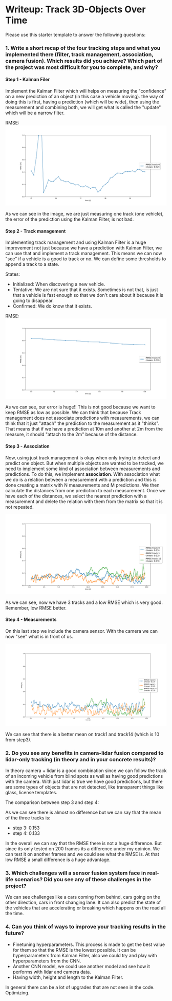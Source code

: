 # Writeup: Track 3D-Objects Over Time

Please use this starter template to answer the following questions:

### 1. Write a short recap of the four tracking steps and what you implemented there (filter, track management, association, camera fusion). Which results did you achieve? Which part of the project was most difficult for you to complete, and why?
#### Step 1 - Kalman Filer
Implement the Kalman Filter which will helps on measuring the "confidence" on a new prediction of an object (in this case a vehicle moving). the way of doing this is first, having a prediction (which will be wide), then using the measurement and combining both, we will get what is called the "update" which will be a narrow filter.

RMSE:
![RMSE step1](./img/Final%20project/RMSE-step1.png)

As we can see in the image, we are just measuring one track (one vehicle), the error of the prediction using the Kalman Filter, is not bad.

#### Step 2 - Track management
Implementing track management and using Kalman Filter is a huge improvement not just because we have a prediction with Kalman Filter, we can use that and implement a track management.
This means we can now "see" if a vehicle is a good to track or no. We can define some thresholds to append a track to a state.

States:
- Initialized: When discovering a new vehicle.
- Tentative: We are not sure that it exists. Sometimes is not that, is just that a vehicle is fast enough so that we don't care about it because it is going to disappear.
- Confirmed: We do know that it exists.

RMSE:
![RMSE step2](./img/Final%20project/RMSE-step2.png)

As we can see, our error is huge!! This is not good because we want to keep RMSE as low as possible. We can think that because Track management does not associate predictions with measurements, we can think that it just "attach" the prediction to the measurement as it "thinks". That means that if we have a prediction at 10m and another at 2m from the measure, it should "attach to the 2m" because of the distance.

#### Step 3 - Association
Now, using just track management is okay when only trying to detect and predict one object. But when multiple objects are wanted to be tracked, we need to implement some kind of association between measurements and predictions.
To do this, we implement **association**. With association what we do is a relation between a measurement with a prediction and this is done creating a matrix with N measurements and M predictions. We then calculate the distances from one prediction to each measurement.
Once we have each of the distances, we select the nearest prediction with a measurement and delete the relation with them from the matrix so that it is not repeated.

![RMSE step3](./img/Final%20project/RMSE-step3.png)

As we can see, now we have 3 tracks and a low RMSE which is very good. Remember, low RMSE better.

#### Step 4 - Measurements
On this last step we include the camera sensor. With the camera we can now "see" what is in front of us.

![RMSE step4](./img/Final%20project/RMSE-step4.png)

We can see that there is a better mean on track1 and track14 (which is 10 from step3).

### 2. Do you see any benefits in camera-lidar fusion compared to lidar-only tracking (in theory and in your concrete results)? 
In theory camera + lidar is a good combination since we can follow the track of an incoming vehicle from blind spots as well as having good predictions with the camera.
With just lidar is true we have good predictions, but there are some types of objects that are not detected, like transparent things like glass, license templates.

The comparison between step 3 and step 4:

As we can see there is almost no difference but we can say that the mean of the three tracks is:
- step 3: 0.153
- step 4: 0.133

In the overall we can say that the RMSE there is not a huge difference. But since its only tested on 200 frames its a difference under my opinion. We can test it on another frames and we could see what the RMSE is.
At that low RMSE a small difference is a huge advantage.

### 3. Which challenges will a sensor fusion system face in real-life scenarios? Did you see any of these challenges in the project?
We can see challenges like a cars coming from behind, cars going on the other direction, cars in front changing lane. It can also predict the state of the vehicles that are accelerating or breaking which happens on the road all the time.

### 4. Can you think of ways to improve your tracking results in the future?

- Finetuning hyperparameters. This process is made to get the best value for them so that the RMSE is the lowest possible. It can be hyperparameters from Kalman Filter, also we could try and play with hyperparameters from the CNN.
- Another CNN model, we could use another model and see how it performs with lidar and camera data.
- Having width, height and length to the Kalman Filter.

In general there can be a lot of upgrades that are not seen in the code. Optimizing.
